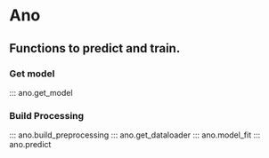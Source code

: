 # Ano 

## Functions to predict and train.

### Get model
::: ano.get_model

### Build Processing
::: ano.build_preprocessing
::: ano.get_dataloader
::: ano.model_fit
::: ano.predict
